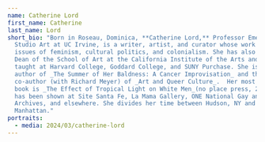 ```yaml
---
name: Catherine Lord
first_name: Catherine
last_name: Lord
short_bio: "Born in Roseau, Dominica, **Catherine Lord,** Professor Emerita of
  Studio Art at UC Irvine, is a writer, artist, and curator whose work addresses
  issues of feminism, cultural politics, and colonialism. She has also served as
  Dean of the School of Art at the California Institute of the Arts and has
  taught at Harvard College, Goddard College, and SUNY Purchase. She is the
  author of _The Summer of Her Baldness: A Cancer Improvisation_ and the
  co-author (with Richard Meyer) of _Art and Queer Culture_.  Her most recent
  book is _The Effect of Tropical Light on White Men_(no place press, 2023). She
  has been shown at Site Santa Fe, La Mama Gallery, ONE National Gay and Lesbian
  Archives, and elsewhere. She divides her time between Hudson, NY and
  Manhattan."
portraits:
  - media: 2024/03/catherine-lord
---
```


